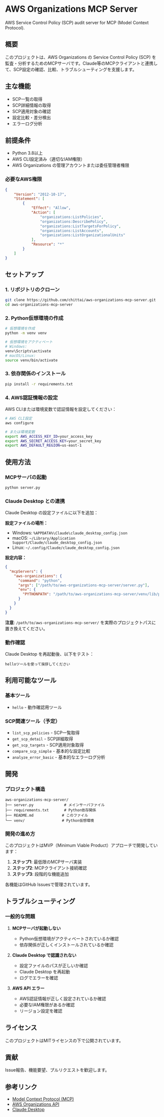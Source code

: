 # AWS Organizations MCP Server

AWS Service Control Policy (SCP) audit server for MCP (Model Context Protocol).

## 概要

このプロジェクトは、AWS Organizations の Service Control Policy (SCP) を監査・分析するためのMCPサーバです。Claude等のMCPクライアントと連携して、SCP設定の確認、比較、トラブルシューティングを支援します。

## 主な機能

- SCP一覧の取得
- SCP詳細情報の取得
- SCP適用対象の確認
- 設定比較・差分検出
- エラーログ分析

## 前提条件

- Python 3.8以上
- AWS CLI設定済み（適切なIAM権限）
- AWS Organizations の管理アカウントまたは委任管理者権限

### 必要なAWS権限

```json
{
    "Version": "2012-10-17",
    "Statement": [
        {
            "Effect": "Allow",
            "Action": [
                "organizations:ListPolicies",
                "organizations:DescribePolicy",
                "organizations:ListTargetsForPolicy",
                "organizations:ListAccounts",
                "organizations:ListOrganizationalUnits"
            ],
            "Resource": "*"
        }
    ]
}
```

## セットアップ

### 1. リポジトリのクローン

```bash
git clone https://github.com/chittai/aws-organizations-mcp-server.git
cd aws-organizations-mcp-server
```

### 2. Python仮想環境の作成

```bash
# 仮想環境を作成
python -m venv venv

# 仮想環境をアクティベート
# Windows:
venv\Scripts\activate
# macOS/Linux:
source venv/bin/activate
```

### 3. 依存関係のインストール

```bash
pip install -r requirements.txt
```

### 4. AWS認証情報の設定

AWS CLIまたは環境変数で認証情報を設定してください：

```bash
# AWS CLI設定
aws configure

# または環境変数
export AWS_ACCESS_KEY_ID=your_access_key
export AWS_SECRET_ACCESS_KEY=your_secret_key
export AWS_DEFAULT_REGION=us-east-1
```

## 使用方法

### MCPサーバの起動

```bash
python server.py
```

### Claude Desktop との連携

Claude Desktop の設定ファイルに以下を追加：

**設定ファイルの場所：**
- Windows: `%APPDATA%\Claude\claude_desktop_config.json`
- macOS: `~/Library/Application Support/Claude/claude_desktop_config.json`
- Linux: `~/.config/Claude/claude_desktop_config.json`

**設定内容：**
```json
{
  "mcpServers": {
    "aws-organizations": {
      "command": "python",
      "args": ["/path/to/aws-organizations-mcp-server/server.py"],
      "env": {
        "PYTHONPATH": "/path/to/aws-organizations-mcp-server/venv/lib/python3.x/site-packages"
      }
    }
  }
}
```

**注意**: `/path/to/aws-organizations-mcp-server/` を実際のプロジェクトパスに置き換えてください。

### 動作確認

Claude Desktop を再起動後、以下をテスト：

```
helloツールを使って挨拶してください
```

## 利用可能なツール

### 基本ツール

- `hello` - 動作確認用ツール

### SCP関連ツール（予定）

- `list_scp_policies` - SCP一覧取得
- `get_scp_detail` - SCP詳細取得
- `get_scp_targets` - SCP適用対象取得
- `compare_scp_simple` - 基本的な設定比較
- `analyze_error_basic` - 基本的なエラーログ分析

## 開発

### プロジェクト構造

```
aws-organizations-mcp-server/
├── server.py              # メインサーバファイル
├── requirements.txt       # Python依存関係
├── README.md             # このファイル
└── venv/                 # Python仮想環境
```

### 開発の進め方

このプロジェクトはMVP（Minimum Viable Product）アプローチで開発しています：

1. **ステップ1**: 最低限のMCPサーバ実装
2. **ステップ2**: MCPクライアント接続確認
3. **ステップ3**: 段階的な機能追加

各機能はGitHub Issuesで管理されています。

## トラブルシューティング

### 一般的な問題

1. **MCPサーバが起動しない**
   - Python仮想環境がアクティベートされているか確認
   - 依存関係が正しくインストールされているか確認

2. **Claude Desktop で認識されない**
   - 設定ファイルのパスが正しいか確認
   - Claude Desktop を再起動
   - ログでエラーを確認

3. **AWS API エラー**
   - AWS認証情報が正しく設定されているか確認
   - 必要なIAM権限があるか確認
   - リージョン設定を確認

## ライセンス

このプロジェクトはMITライセンスの下で公開されています。

## 貢献

Issue報告、機能要望、プルリクエストを歓迎します。

## 参考リンク

- [Model Context Protocol (MCP)](https://modelcontextprotocol.io/)
- [AWS Organizations API](https://docs.aws.amazon.com/organizations/latest/APIReference/)
- [Claude Desktop](https://claude.ai/desktop)
